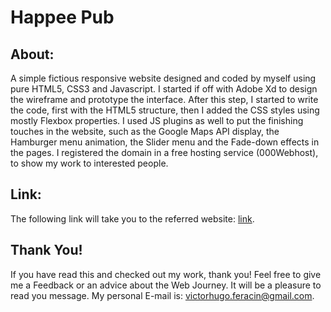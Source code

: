 # Happee Pub


## About:

A simple fictious responsive website designed and coded by myself using pure HTML5, CSS3 and Javascript. I started if off with Adobe Xd to design the wireframe and prototype the interface. After this step, I started to write the code, first with the HTML5 structure, then I added the CSS styles using mostly Flexbox properties. I used JS plugins as well to put the finishing touches in the website, such as the Google Maps API display, the Hamburger menu animation, the Slider menu and the Fade-down effects in the pages.
I registered the domain in a free hosting service (000Webhost), to show my work to interested people.

## Link:

The following link will take you to the referred website: [link](https://happeepub.000webhostapp.com/index.html).


## Thank You!

If you have read this and checked out my work, thank you! Feel free to give me a Feedback or an advice about the Web Journey. It will be a pleasure to read you message. My personal E-mail is: victorhugo.feracin@gmail.com.